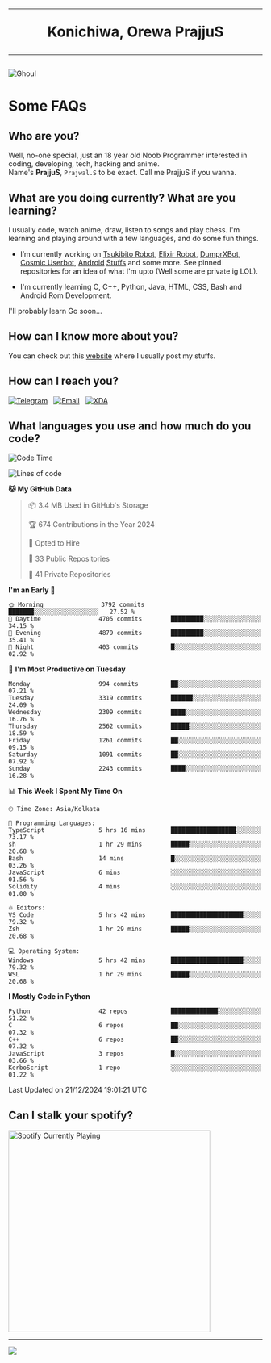 <h1 align="center"><hr>Konichiwa, Orewa PrajjuS<hr></h1>


<img src="https://telegra.ph/file/6041d22c64479ee5ff802.jpg" alt="Ghoul"/>


<h1>Some FAQs</h1>


<h2>Who are you?</h2>

Well, no-one special, just an 18 year old Noob Programmer interested in coding, developing, tech, hacking and anime.
<br>
Name's <b>PrajjuS</b>, <code>Prajwal.S</code> to be exact. Call me PrajjuS if you wanna.


<h2>What are you doing currently? What are you learning?</h2>

I usually code, watch anime, draw, listen to songs and play chess. I'm learning and playing around with a few languages, and do some fun things.

- I’m currently working on <a href="Https://t.me/PrajjuSAssistantBot">Tsukibito Robot</a>, <a href="https://t.me/projectelixir_bot">Elixir Robot</a>, <a href="https://t.me/DumprXBot">DumprXBot</a>, <a href="https://github.com/SkyLab-Devs/CosmicUserbot">Cosmic Userbot</a>, <a href="https://github.com/Noob-OS">Android</a> <a href="https://github.com/PrajjuS/device_xiaomi_vince">Stuffs</a> and some more. See pinned repositories for an idea of what I'm upto (Well some are private ig LOL).

- I'm currently learning C, C++, Python, Java, HTML, CSS, Bash and Android Rom Development.

I'll probably learn Go soon...


<h2>How can I know more about you?</h2>

You can check out this <a href="https://prajjus.website">website</a> where I usually post my stuffs.


<h2>How can I reach you?</h2>

<a href="https://t.me/PrajjuS"><img src="https://img.shields.io/badge/PrajjuS-2CA5E0?style=flat-square&logo=telegram&logoColor=white" alt="Telegram"/></a>&nbsp;&nbsp;&nbsp;<a href="theprajjus@gmail.com"><img src="https://img.shields.io/badge/theprajjus@gmail.com-D14836?style=flat-square&logo=gmail&logoColor=white" alt="Email"/></a>&nbsp;&nbsp;&nbsp;<a href="https://forum.xda-developers.com/m/prajjus.10388799/"><img src="https://img.shields.io/badge/PrajjuS-F59714?style=flat-square&logo=xda-developers&logoColor=white" alt="XDA"/></a>


<h2>What languages you use and how much do you code?</h2>

<!--START_SECTION:waka-->
![Code Time](http://img.shields.io/badge/Code%20Time-880%20hrs%2024%20mins-blue)

![Lines of code](https://img.shields.io/badge/From%20Hello%20World%20I%27ve%20Written-932.5%20thousand%20lines%20of%20code-blue)

**🐱 My GitHub Data** 

> 📦 3.4 MB Used in GitHub's Storage 
 > 
> 🏆 674 Contributions in the Year 2024
 > 
> 💼 Opted to Hire
 > 
> 📜 33 Public Repositories 
 > 
> 🔑 41 Private Repositories 
 > 
**I'm an Early 🐤** 

```text
🌞 Morning                3792 commits        ███████░░░░░░░░░░░░░░░░░░   27.52 % 
🌆 Daytime                4705 commits        █████████░░░░░░░░░░░░░░░░   34.15 % 
🌃 Evening                4879 commits        █████████░░░░░░░░░░░░░░░░   35.41 % 
🌙 Night                  403 commits         █░░░░░░░░░░░░░░░░░░░░░░░░   02.92 % 
```
📅 **I'm Most Productive on Tuesday** 

```text
Monday                   994 commits         ██░░░░░░░░░░░░░░░░░░░░░░░   07.21 % 
Tuesday                  3319 commits        ██████░░░░░░░░░░░░░░░░░░░   24.09 % 
Wednesday                2309 commits        ████░░░░░░░░░░░░░░░░░░░░░   16.76 % 
Thursday                 2562 commits        █████░░░░░░░░░░░░░░░░░░░░   18.59 % 
Friday                   1261 commits        ██░░░░░░░░░░░░░░░░░░░░░░░   09.15 % 
Saturday                 1091 commits        ██░░░░░░░░░░░░░░░░░░░░░░░   07.92 % 
Sunday                   2243 commits        ████░░░░░░░░░░░░░░░░░░░░░   16.28 % 
```


📊 **This Week I Spent My Time On** 

```text
🕑︎ Time Zone: Asia/Kolkata

💬 Programming Languages: 
TypeScript               5 hrs 16 mins       ██████████████████░░░░░░░   73.17 % 
sh                       1 hr 29 mins        █████░░░░░░░░░░░░░░░░░░░░   20.68 % 
Bash                     14 mins             █░░░░░░░░░░░░░░░░░░░░░░░░   03.26 % 
JavaScript               6 mins              ░░░░░░░░░░░░░░░░░░░░░░░░░   01.56 % 
Solidity                 4 mins              ░░░░░░░░░░░░░░░░░░░░░░░░░   01.00 % 

🔥 Editors: 
VS Code                  5 hrs 42 mins       ████████████████████░░░░░   79.32 % 
Zsh                      1 hr 29 mins        █████░░░░░░░░░░░░░░░░░░░░   20.68 % 

💻 Operating System: 
Windows                  5 hrs 42 mins       ████████████████████░░░░░   79.32 % 
WSL                      1 hr 29 mins        █████░░░░░░░░░░░░░░░░░░░░   20.68 % 
```

**I Mostly Code in Python** 

```text
Python                   42 repos            █████████████░░░░░░░░░░░░   51.22 % 
C                        6 repos             ██░░░░░░░░░░░░░░░░░░░░░░░   07.32 % 
C++                      6 repos             ██░░░░░░░░░░░░░░░░░░░░░░░   07.32 % 
JavaScript               3 repos             █░░░░░░░░░░░░░░░░░░░░░░░░   03.66 % 
KerboScript              1 repo              ░░░░░░░░░░░░░░░░░░░░░░░░░   01.22 % 
```




 Last Updated on 21/12/2024 19:01:21 UTC
<!--END_SECTION:waka-->


<h2>Can I stalk your spotify?</h2>

<a href="https://open.spotify.com/user/cotgk31v4nhw20gs5adb29jq5"><img src="https://spotify-readme-prajjus.vercel.app/api?theme=dark&rainbow=true" alt="Spotify Currently Playing" width="400px"/></a>


<hr>


<img src="https://komarev.com/ghpvc/?username=prajjus&label=Profile%20Views&color=000000&style=flat">
